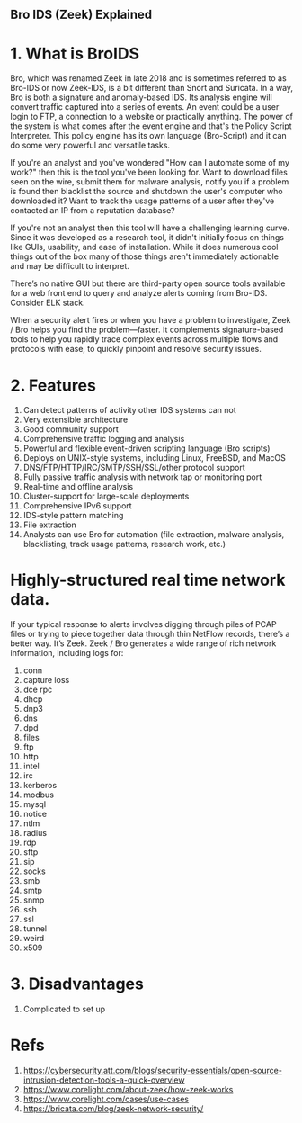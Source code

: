 Bro IDS (Zeek) Explained
---

# 1. What is BroIDS
Bro, which was renamed Zeek in late 2018 and is sometimes referred to as Bro-IDS or now Zeek-IDS, is a bit different than Snort and Suricata. In a way, Bro is both a signature and anomaly-based IDS. Its analysis engine will convert traffic captured into a series of events. An event could be a user login to FTP, a connection to a website or practically anything. The power of the system is what comes after the event engine and that's the Policy Script Interpreter. This policy engine has its own language (Bro-Script) and it can do some very powerful and versatile tasks.

If you're an analyst and you've wondered "How can I automate some of my work?" then this is the tool you've been looking for. Want to download files seen on the wire, submit them for malware analysis, notify you if a problem is found then blacklist the source and shutdown the user's computer who downloaded it? Want to track the usage patterns of a user after they've contacted an IP from a reputation database?

If you're not an analyst then this tool will have a challenging learning curve. Since it was developed as a research tool, it didn't initially focus on things like GUIs, usability, and ease of installation. While it does numerous cool things out of the box many of those things aren't immediately actionable and may be difficult to interpret.

There’s no native GUI but there are third-party open source tools available for a web front end to query and analyze alerts coming from Bro-IDS. Consider ELK stack.

When a security alert fires or when you have a problem to investigate, Zeek / Bro helps you find the problem—faster. It complements signature-based tools to help you rapidly trace complex events across multiple flows and protocols with ease, to quickly pinpoint and resolve security issues.

# 2. Features
1. Can detect patterns of activity other IDS systems can not
2. Very extensible architecture
3. Good community support
4. Comprehensive traffic logging and analysis
5. Powerful and flexible event-driven scripting language (Bro scripts)
6. Deploys on UNIX-style systems, including Linux, FreeBSD, and MacOS
7. DNS/FTP/HTTP/IRC/SMTP/SSH/SSL/other protocol support
8. Fully passive traffic analysis with network tap or monitoring port
9. Real-time and offline analysis
10. Cluster-support for large-scale deployments
12. Comprehensive IPv6 support
13. IDS-style pattern matching
14. File extraction
15. Analysts can use Bro for automation (file extraction, malware analysis, blacklisting, track usage patterns, research work, etc.)

# Highly-structured real time network data.
If your typical response to alerts involves digging through piles of PCAP files or trying to piece together data through thin NetFlow records, there’s a better way. It’s Zeek. Zeek / Bro generates a wide range of rich network information, including logs for:
1. conn
2. capture loss
3. dce rpc
4. dhcp
5. dnp3
6. dns
7. dpd
8. files
9. ftp
10. http
11. intel
12. irc
13. kerberos
14. modbus
15. mysql
16. notice
17. ntlm
18. radius
19. rdp
20. sftp
21. sip
22. socks
23. smb
24. smtp
25. snmp
26. ssh
27. ssl
28. tunnel
29. weird
30. x509

# 3. Disadvantages
1. Complicated to set up


# Refs
1. https://cybersecurity.att.com/blogs/security-essentials/open-source-intrusion-detection-tools-a-quick-overview
2. https://www.corelight.com/about-zeek/how-zeek-works
3. https://www.corelight.com/cases/use-cases
4. https://bricata.com/blog/zeek-network-security/
